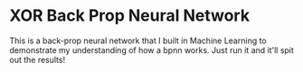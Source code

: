 # XOR Back Prop Neural Network
This is a back-prop neural network that I built in Machine Learning to demonstrate my understanding of how a bpnn works. Just run it and it'll spit out the results!
